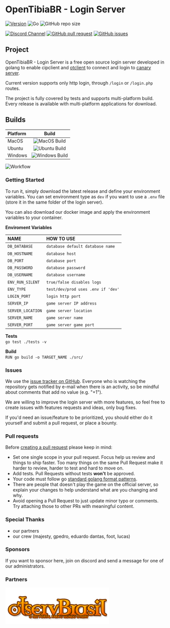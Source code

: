 # OpenTibiaBR - Login Server

[![Version](https://img.shields.io/github/v/release/opentibiabr/login-server)](https://github.com/opentibiabr/login-server/releases/latest)
![Go](https://img.shields.io/github/go-mod/go-version/opentibiabr/login-server)
![GitHub repo size](https://img.shields.io/github/repo-size/opentibiabr/login-server)

[![Discord Channel](https://img.shields.io/discord/528117503952551936.svg?style=flat-square&logo=discord)](https://discord.gg/3NxYnyV)
[![GitHub pull request](https://img.shields.io/github/issues-pr/opentibiabr/login-server)](https://github.com/opentibiabr/login-server/pulls)
[![GitHub issues](https://img.shields.io/github/issues/opentibiabr/login-server)](https://github.com/opentibiabr/login-server/issues)

## Project

OpenTibiaBR - Login Server is a free open source login server developed in golang to enable cipclient and [otclient](https://github.com/opentibiabr/otclient) to connect and login to [canary server](https://github.com/opentibiabr/canary).

Current version supports only http login, through `/login` or `/login.php` routes.

The project is fully covered by tests and supports multi-platform build.
Every release is available with multi-platform applications for download.

## Builds
| Platform       | Build        |
| :------------- | :----------: |
| MacOS          | ![MacOS Build](https://github.com/opentibiabr/login-server/actions/workflows/ci-build-macos.yml/badge.svg?branch=main)   |
| Ubuntu         | ![Ubuntu Build](https://github.com/opentibiabr/login-server/actions/workflows/ci-build-ubuntu.yml/badge.svg?branch=main) |
| Windows        | ![Windows Build](https://github.com/opentibiabr/login-server/actions/workflows/ci-build-windows.yml/badge.svg?branch=main) |

![Workflow](https://github.com/opentibiabr/login-server/actions/workflows/ci-multiplat-release.yml/badge.svg?tag=v1.0.0)

### Getting **Started**

To run it, simply download the latest release and define your environment variables.
You can set environment type as `dev` if you want to use a `.env` file (store it in the same folder of the login server).

You can also download our docker image and apply the environment variables to your container.

**Enviroment Variables**

|       NAME       |            HOW TO USE             |
| :-------------- | :--------------------------------- |
|`DB_DATABASE`     | `database default database name`  |
|`DB_HOSTNAME`     | `database host`                   |
|`DB_PORT`         | `database port`                   |
|`DB_PASSWORD`     | `database password`               |
|`DB_USERNAME`     | `database username`               |
|`ENV_RUN_SILENT`  | `true/false disables logs`        |
|`ENV_TYPE`        | `test/dev/prod uses .env if 'dev'`|
|`LOGIN_PORT`      | `login http port`                 |
|`SERVER_IP`       | `game server IP address`          |
|`SERVER_LOCATION` | `game server location`            |
|`SERVER_NAME`     | `game server name`                |
|`SERVER_PORT`     | `game server game port`           |

**Tests**  
`go test ./tests -v`

**Build**  
`RUN go build -o TARGET_NAME ./src/`

### Issues

We use the [issue tracker on GitHub](https://github.com/opentibiabr/login-server/issues). Everyone who is watching the repository gets notified by e-mail when there is an activity, so be mindful about comments that add no value (e.g. "+1"). 

We are willing to improve the login server with more features, so feel free to create issues with features requests and ideas, only bug fixes.

If you'd need an issue/feature to be prioritized, you should either do it yourself and submit a pull request, or place a bounty.

### Pull requests

Before [creating a pull request](https://github.com/opentibiabr/login-server/pulls) please keep in mind:

* Set one single scope in your pull request. Focus help us review and things to ship faster. Too many things on the same Pull Request make it harder to review, harder to test and hard to move on.
* Add tests. Pull Requests without tests **won't** be approved.
* Your code must follow go [standard golang format patterns](https://golang.org/doc/effective_go#formatting).
* There are people that doesn't play the game on the official server, so explain your changes to help understand what are you changing and why.
* Avoid opening a Pull Request to just update minor typo or comments. Try attaching those to other PRs with meaningful content.

### Special Thanks

* our partners
* our crew (majesty, gpedro, eduardo dantas, foot, lucas)

### **Sponsors**

If you want to sponsor here, join on discord and send a message for one of our administrators.

### Partners

[![Supported by OTServ Brasil](https://raw.githubusercontent.com/otbr/otserv-brasil/main/otbr.png)](https://forums.otserv.com.br)
